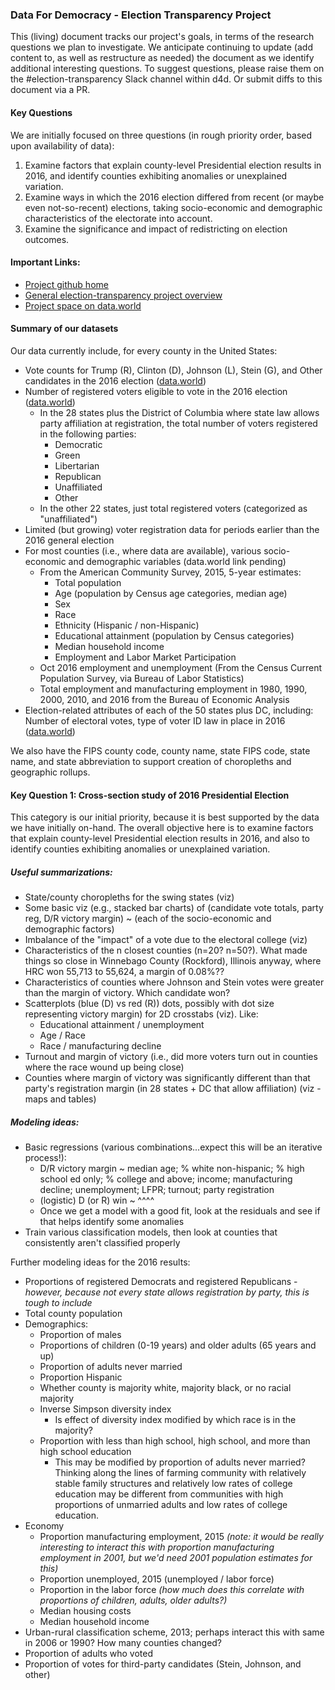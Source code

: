 ### Data For Democracy - Election Transparency Project

This (living) document tracks our project's goals, in terms of the research questions we plan to investigate.  We anticipate continuing to
update (add content to, as well as restructure as needed) the document as we identify additional interesting questions.  To suggest
questions, please raise them on the #election-transparency Slack channel within d4d.  Or submit diffs to this document via a PR.

#### Key Questions

We are initially focused on three questions (in rough priority order, based upon availability of data):

1. Examine factors that explain county-level Presidential election results in 2016, and identify counties exhibiting anomalies or unexplained variation.
1. Examine ways in which the 2016 election differed from recent (or maybe even not-so-recent) elections, taking socio-economic and demographic characteristics of the electorate into account.
1. Examine the significance and impact of redistricting on election outcomes.

#### Important Links:

* [Project github home](https://github.com/Data4Democracy/election-transparency)
* [General election-transparency project overview](https://github.com/Data4Democracy/election-transparency/blob/master/README.md)
* [Project space on data.world](https://data.world/data4democracy/election-transparency)

#### Summary of our datasets

Our data currently include, for every county in the United States:

* Vote counts for Trump (R), Clinton (D), Johnson (L), Stein (G), and Other candidates in the 2016 election ([data.world](https://data.world/data4democracy/election-transparency/file/PresidentialElectionResults2016.csv))
* Number of registered voters eligible to vote in the 2016 election ([data.world](https://data.world/data4democracy/election-transparency/file/PartyRegistration.csv))
	* In the 28 states plus the District of Columbia where state law allows party affiliation at registration, the total number of voters registered in the following parties:
		* Democratic
		* Green
		* Libertarian
		* Republican
		* Unaffiliated
		* Other
	* In the other 22 states, just total registered voters (categorized as "unaffiliated")
* Limited (but growing) voter registration data for periods earlier than the 2016 general election
* For most counties (i.e., where data are available), various socio-economic and demographic variables (data.world link pending)
	* From the American Community Survey, 2015, 5-year estimates:
		* Total population
		* Age (population by Census age categories, median age)
		* Sex
		* Race
		* Ethnicity (Hispanic / non-Hispanic)
		* Educational attainment (population by Census categories)
		* Median household income
		* Employment and Labor Market Participation
	* Oct 2016 employment and unemployment (From the Census Current Population Survey, via Bureau of Labor Statistics)
	* Total employment and manufacturing employment in 1980, 1990, 2000, 2010, and 2016 from the Bureau of Economic Analysis
* Election-related attributes of each of the 50 states plus DC, including:  Number of electoral votes, type of voter ID law in place in 2016 ([data.world](https://data.world/data4democracy/election-transparency/file/States.csv))

We also have the FIPS county code, county name, state FIPS code, state name, and state abbreviation to support creation of choropleths and geographic rollups.

#### Key Question 1: Cross-section study of 2016 Presidential Election

This category is our initial priority, because it is best supported by the data we have initially on-hand.  The overall objective here is to examine factors that explain
county-level Presidential election results in 2016, and also to identify counties exhibiting anomalies or unexplained variation.

##### Useful summarizations:

* State/county choropleths for the swing states (viz)
* Some basic viz (e.g., stacked bar charts) of (candidate vote totals, party reg, D/R victory margin) ~ (each of the socio-economic and demographic factors)
* Imbalance of the "impact" of a vote due to the electoral college (viz)
* Characteristics of the n closest counties (n=20?  n=50?).  What made things so close in Winnebago County (Rockford), Illinois anyway, where HRC won 55,713 to 55,624, a margin of 0.08%??
* Characteristics of counties where Johnson and Stein votes were greater than the margin of victory.  Which candidate won?
* Scatterplots (blue (D) vs red (R)) dots, possibly with dot size representing victory margin) for 2D crosstabs (viz).  Like:
	* Educational attainment / unemployment
	* Age / Race
	* Race / manufacturing decline
* Turnout and margin of victory (i.e., did more voters turn out in counties where the race wound up being close)
* Counties where margin of victory was significantly different than that party's registration margin (in 28 states + DC that allow affiliation) (viz - maps and tables)

##### Modeling ideas:

* Basic regressions (various combinations...expect this will be an iterative process!):
	* D/R victory margin ~ median age; % white non-hispanic; % high school ed only; % college and above; income; manufacturing decline; unemployment; LFPR; turnout; party registration
	* (logistic) D (or R) win ~ ^^^^
	* Once we get a model with a good fit, look at the residuals and see if that helps identify some anomalies
* Train various classification models, then look at counties that consistently aren't classified properly

Further modeling ideas for the 2016 results:

* Proportions of registered Democrats and registered Republicans - *however, because not every state allows registration by party, this is tough to include*
* Total county population
* Demographics:
    * Proportion of males
    * Proportions of children (0-19 years) and older adults (65 years and up)
    * Proportion of adults never married
    * Proportion Hispanic
    * Whether county is majority white, majority black, or no racial majority
    * Inverse Simpson diversity index
        * Is effect of diversity index modified by which race is in the majority?
    * Proportion with less than high school, high school, and more than high school education
        * This may be modified by proportion of adults never married? Thinking along the lines of farming community with relatively stable family structures and relatively low rates of college education may be different from communities with high proportions of unmarried adults and low rates of college education.
* Economy
    * Proportion manufacturing employment, 2015 *(note: it would be really interesting to interact this with proportion manufacturing employment in 2001, but we'd need 2001 population estimates for this)*
    * Proportion unemployed, 2015 (unemployed / labor force)
    * Proportion in the labor force *(how much does this correlate with proportions of children, adults, older adults?)*
    * Median housing costs
    * Median household income
* Urban-rural classification scheme, 2013; perhaps interact this with same in 2006 or 1990? How many counties changed?
* Proportion of adults who voted
* Proportion of votes for third-party candidates (Stein, Johnson, and other)
